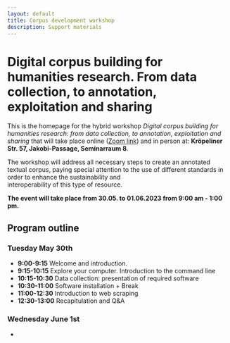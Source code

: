 ```yaml
---
layout: default
title: Corpus development workshop
description: Support materials
---
```

# Digital corpus building for humanities research. From data collection, to annotation, exploitation and sharing

This is the homepage for the hybrid workshop *Digital corpus building for humanities research: from data collection, to annotation, exploitation and sharing*
that will take place online ([Zoom link](https://uni-rostock-de.zoom.us/j/63047472241?pwd=MENUUFdma3Q3K0lGUDBzeWdEbGNPQT09)) and in person at: **Kröpeliner Str. 57, Jakobi-Passage, Seminarraum 8**.

The workshop will address all necessary steps to create an annotated textual corpus, paying special attention to the use of different standards in order to enhance the sustainability and              
interoperability of this type of resource.

**The event will take place from 30.05. to 01.06.2023 from 9:00 am - 1:00 pm.**


## Program outline

### Tuesday May 30th

- **9:00-9:15** Welcome and introduction.
- **9:15-10:15** Explore your computer. Introduction to the command line
- **10:15-10:30** Data collection: presentation of required software
- **10:30-11:00** Software installation + Break
- **11:00-12:30** Introduction to web scraping
- **12:30-13:00**  Recapitulation and Q&A

### Wednesday June 1st

- 
